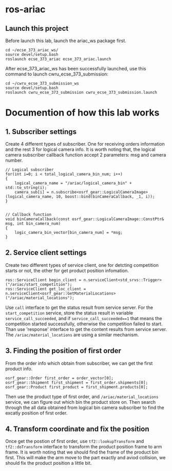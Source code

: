 # ros-ariac


## Launch this project

Before launch this lab, launch the ariac_ws package first.

```
cd ~/ecse_373_ariac_ws/
source devel/setup.bash
roslaunch ecse_373_ariac ecse_373_ariac.launch
```

After ecse_373_ariac_ws has been successfully launched, use this command to launch cwru_ecse_373_submission:

```
cd ~/cwru_ecse_373_submission_ws 
source devel/setup.bash
roslaunch cwru_ecse_373_submission cwru_ecse_373_submission.launch
```

# Documention of how this lab works

## 1. Subscriber settings
Create 4 different types of subscriber. One for receiving orders information and the rest 3 for logical camera info. It is worth noting that, the logical camera subscriber callback function accept 2 parameters: msg and camera number. 

```
// Logical subscriber
for(int i=0; i < total_logical_camera_bin_num; i++)
{
    logical_camera_name = "/ariac/logical_camera_bin" + std::to_string(i);
    camera_sub[i] = n.subscribe<osrf_gear::LogicalCameraImage>(logical_camera_name, 10, boost::bind(binCameraCallback, _1, i));
}


// Callback function
void binCameraCallback(const osrf_gear::LogicalCameraImage::ConstPtr& msg, int bin_camera_num)
{
    logic_camera_bin_vector[bin_camera_num] = *msg;
}
```

## 2. Service client settings
Create two different types of service client, one for detcting competition starts or not, the other for get product position infomation.

```
ros::ServiceClient begin_client = n.serviceClient<std_srvs::Trigger>("/ariac/start_competition");
ros::ServiceClient get_loc_client = n.serviceClient<osrf_gear::GetMaterialLocations>("/ariac/material_locations");
```

Use `call` interface to get the status result from service server. For the `start_competition` service, store the status result in variable `service_call_succeeded`, and if `service_call_succeeded==1` that means the competition started successfully, otherwise the competition failed to start.  Than use 'response' interface to get the content results from service server. The `/ariac/material_locations` are using a similar mechanism.

## 3. Finding the position of first order
From the order info which obtain from subscriber, we can get the first product info.
```
osrf_gear::Order first_order = order_vector[0];
osrf_gear::Shipment first_shipment = first_order.shipments[0];
osrf_gear::Product first_product = first_shipment.products[0];
```
Then use the product type of first order, and `/ariac/material_locations` service, we can figure out which bin the product store on. Then search through the all data obtained from logical bin camera subscriber to find the excatly position of first order.

## 4. Transform coordinate and fix the position
Once get the postion of first order, use `tf2::lookupTransform` and `tf2::doTransform` interface to transform the product position frame to arm frame. It is worth noting that we should find the frame of the product bin first. This will make the arm move to the part exactly and aviod collision, we should fix the product position a little bit.

